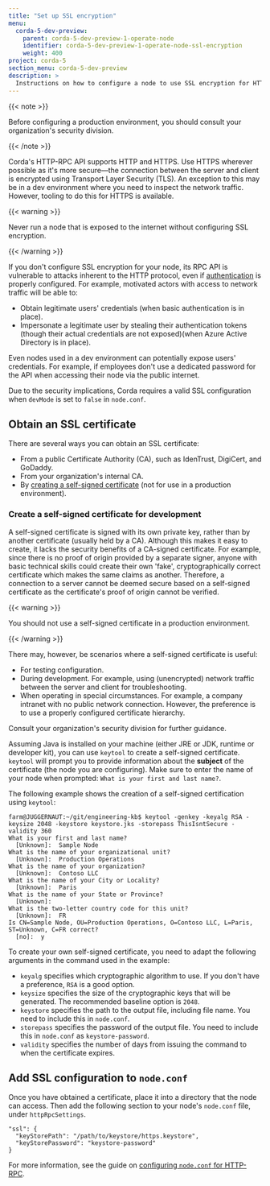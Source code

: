 ```yaml
---
title: "Set up SSL encryption"
menu:
  corda-5-dev-preview:
    parent: corda-5-dev-preview-1-operate-node
    identifier: corda-5-dev-preview-1-operate-node-ssl-encryption
    weight: 400
project: corda-5
section_menu: corda-5-dev-preview
description: >
  Instructions on how to configure a node to use SSL encryption for HTTP-RPC.
---
```


{{< note >}}

Before configuring a production environment, you should consult your organization's security division.

{{< /note >}}

Corda's HTTP-RPC API supports HTTP and HTTPS. Use HTTPS wherever possible as it's more secure—the connection between the
server and client is encrypted using Transport Layer Security (TLS). An exception to this may be in a dev environment where
you need to inspect the network traffic. However, tooling to do this for HTTPS is available.

{{< warning >}}

Never run a node that is exposed to the internet without configuring SSL encryption.

{{< /warning >}}

If you don't configure SSL encryption for your node, its RPC API is vulnerable to attacks inherent to the HTTP protocol,
even if [authentication](<!--- TODO add link--->) is properly configured. For example, motivated actors with access to
network traffic will be able to:
* Obtain legitimate users' credentials (when basic authentication is in place).
* Impersonate a legitimate user by stealing their authentication tokens (though their actual credentials are not exposed)(when Azure Active Directory is in place).

Even nodes used in a dev environment can potentially expose users' credentials. For example, if employees don't use a dedicated password for the API when accessing their node via the public internet.

Due to the security implications, Corda requires a valid SSL configuration when `devMode` is set to `false` in `node.conf`.


## Obtain an SSL certificate

There are several ways you can obtain an SSL certificate:
* From a public Certificate Authority (CA), such as IdenTrust, DigiCert, and GoDaddy.
* From your organization's internal CA.
* By [creating a self-signed certificate](#create-a-self-signed-certificate-for-development) (not for use in a production environment).

### Create a self-signed certificate for development

A self-signed certificate is signed with its own private key, rather than by another certificate
(usually held by a CA). Although this makes it easy to create, it lacks the security benefits of a CA-signed certificate.
For example, since there is no proof of origin provided by a separate signer, anyone with basic technical skills could
create their own 'fake', cryptographically correct certificate which makes the same claims as another. Therefore, a
connection to a server cannot be deemed secure based on a self-signed certificate as the certificate's proof of origin cannot
be verified.

{{< warning >}}

You should not use a self-signed certificate in a production environment.

{{< /warning >}}

There may, however, be scenarios where a self-signed certificate is useful:
* For testing configuration.
* During development. For example, using (unencrypted) network traffic between the server and client for troubleshooting.
* When operating in special circumstances. For example, a company intranet with no public network connection. However, the preference is to use a properly configured certificate hierarchy.

Consult your organization's security division for further guidance.

Assuming Java is installed on your machine (either JRE or JDK, runtime or developer kit), you can use `keytool` to create a self-signed certificate. `keytool` will prompt you to provide information about the **subject** of the certificate (the node you are configuring). Make sure to enter the name of your node when prompted: `What is your first and last name?`.

The following example shows the creation of a self-signed certification using `keytool`:

```
farm@JUGGERNAUT:~/git/engineering-kb$ keytool -genkey -keyalg RSA -keysize 2048 -keystore keystore.jks -storepass ThisIsntSecure -validity 360
What is your first and last name?
  [Unknown]:  Sample Node
What is the name of your organizational unit?
  [Unknown]:  Production Operations
What is the name of your organization?
  [Unknown]:  Contoso LLC
What is the name of your City or Locality?
  [Unknown]:  Paris
What is the name of your State or Province?
  [Unknown]:
What is the two-letter country code for this unit?
  [Unknown]:  FR
Is CN=Sample Node, OU=Production Operations, O=Contoso LLC, L=Paris, ST=Unknown, C=FR correct?
  [no]:  y
```

To create your own self-signed certificate, you need to adapt the following arguments in the command used in the example:
* `keyalg` specifies which cryptographic algorithm to use. If you don't have a preference, `RSA` is a good option.
* `keysize` specifies the size of the cryptographic keys that will be generated. The recommended baseline option is `2048`.
* `keystore` specifies the path to the output file, including file name. You need to include this in `node.conf`.
* `storepass` specifies the password of the output file. You need to include this in `node.conf` as `keystore-password`.
* `validity` specifies the number of days from issuing the command to when the certificate expires.

## Add SSL configuration to `node.conf`

Once you have obtained a certificate, place it into a directory that the node can access. Then add the following section to your node's `node.conf` file, under `httpRpcSettings`.

```
"ssl": {
  "keyStorePath": "/path/to/keystore/https.keystore",
  "keyStorePassword": "keystore-password"
}
```

For more information, see the guide on [configuring `node.conf` for HTTP-RPC](configure-nodeconf.md).
